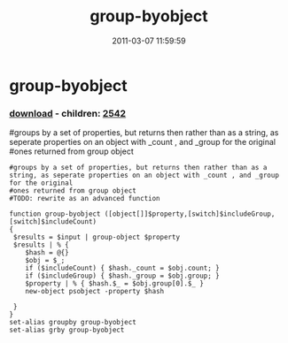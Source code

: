 ﻿---
pid:            2541
poster:         karl prosser
title:          group-byobject
date:           2011-03-07 11:59:59
format:         posh
parent:         0
parent:         0
children:       2542
---

# group-byobject

### [download](2541.ps1) - children: [2542](2542.md)

#groups by a set of properties, but returns then rather than as a string, as seperate properties on an object with _count , and _group for the original
#ones returned from group object

```posh
#groups by a set of properties, but returns then rather than as a string, as seperate properties on an object with _count , and _group for the original
#ones returned from group object
#TODO: rewrite as an advanced function

function group-byobject ([object[]]$property,[switch]$includeGroup,[switch]$includeCount)
{
 $results = $input | group-object $property
 $results | % {
    $hash = @{}
    $obj = $_;
    if ($includeCount) { $hash._count = $obj.count; }
    if ($includeGroup) { $hash._group = $obj.group; }
    $property | % { $hash.$_ = $obj.group[0].$_ }
    new-object psobject -property $hash
    
 }
}
set-alias groupby group-byobject
set-alias grby group-byobject

```
